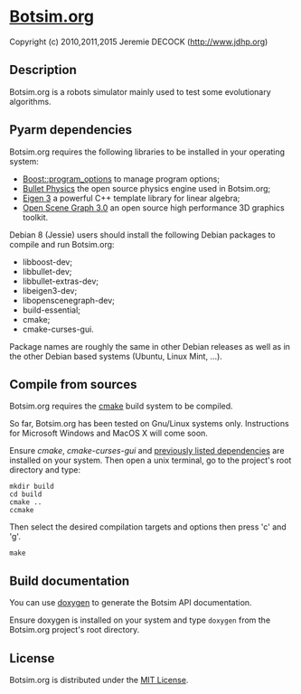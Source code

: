 # [Botsim.org](http://www.jdhp.org/projects_en.html#botsim)

Copyright (c) 2010,2011,2015 Jeremie DECOCK (http://www.jdhp.org)

## Description

Botsim.org is a robots simulator mainly used to test some evolutionary
algorithms. 

## <a name="sed_dependencies"></a>Pyarm dependencies

Botsim.org requires the following libraries to be installed  in your operating
system:

* [Boost::program_options](http://www.boost.org/doc/libs/1_58_0/doc/html/program_options.html) to manage program options;
* [Bullet Physics](http://bulletphysics.org) the open source physics engine used in Botsim.org;
* [Eigen 3](http://eigen.tuxfamily.org) a powerful C++ template library for linear algebra;
* [Open Scene Graph 3.0](http://www.openscenegraph.org/) an open source high performance 3D graphics toolkit.

Debian 8 (Jessie) users should install the following Debian packages to compile
and run Botsim.org:

* libboost-dev;
* libbullet-dev;
* libbullet-extras-dev;
* libeigen3-dev;
* libopenscenegraph-dev;
* build-essential;
* cmake;
* cmake-curses-gui.

Package names are roughly the same in other Debian releases as well as in the other
Debian based systems (Ubuntu, Linux Mint, ...).

## Compile from sources

Botsim.org requires the [cmake](www.cmake.org) build system to be compiled.

So far, Botsim.org has been tested on Gnu/Linux systems only.
Instructions for Microsoft Windows and MacOS X will come soon.

Ensure *cmake*, *cmake-curses-gui* and
[previously listed dependencies](#sed_dependencies) are
installed on your system. Then open a unix terminal, go to the project's root
directory and type:

```
mkdir build
cd build
cmake ..
ccmake
```

Then select the desired compilation targets and options then press 'c' and 'g'.

```
make
```

## Build documentation

You can use [doxygen](www.doxygen.org) to generate the Botsim API
documentation.

Ensure doxygen is installed on your system and type `doxygen` from the
Botsim.org project's root directory.


## License

Botsim.org is distributed under the [MIT License](http://opensource.org/licenses/MIT).
